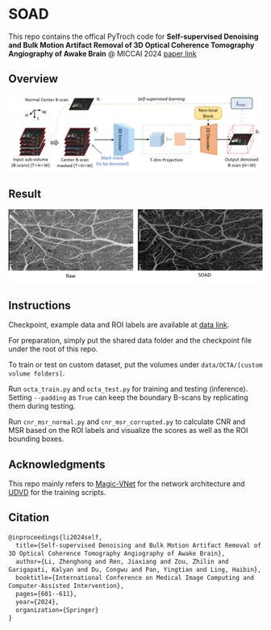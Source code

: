 # SOAD

This repo contains the offical PyTroch code for **Self-supervised Denoising and Bulk Motion Artifact Removal of 3D Optical Coherence Tomography Angiography of Awake Brain** @ MICCAI 2024 [paper link](https://papers.miccai.org/miccai-2024/paper/0736_paper.pdf)

## Overview
<img title="Overview" alt="Overview" src="figures/pipeline.png">

## Result
<img title="Result" alt="Result" src="figures/result.png">

## Instructions

Checkpoint, example data and ROI labels are available at [data link](https://drive.google.com/drive/folders/1DhTWe1PzyWxY3p6A0ZCokx7ilZk2UTm5?usp=sharing). 

For preparation, simply put the shared data folder and the checkpoint file under the root of this repo.

To train or test on custom dataset, put the volumes under `data/OCTA/[custom volume folders]`.

Run `octa_train.py` and `octa_test.py` for training and testing (inference). Setting `--padding` as `True` can keep the boundary B-scans by replicating them during testing.

Run `cnr_msr_normal.py` and `cnr_msr_corrupted.py` to calculate CNR and MSR based on the ROI labels and visualize the scores as well as the ROI bounding boxes.

## Acknowledgments

This repo mainly refers to [Magic-VNet](https://github.com/Hsuxu/Magic-VNet) for the network architecture and [UDVD](https://github.com/sreyas-mohan/udvd) for the training scripts.

## Citation

```
@inproceedings{li2024self,
  title={Self-supervised Denoising and Bulk Motion Artifact Removal of 3D Optical Coherence Tomography Angiography of Awake Brain},
  author={Li, Zhenghong and Ren, Jiaxiang and Zou, Zhilin and Garigapati, Kalyan and Du, Congwu and Pan, Yingtian and Ling, Haibin},
  booktitle={International Conference on Medical Image Computing and Computer-Assisted Intervention},
  pages={601--611},
  year={2024},
  organization={Springer}
}
```